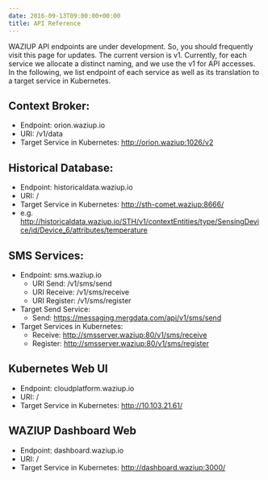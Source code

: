 ```yaml
---
date: 2016-09-13T09:00:00+00:00
title: API Reference
---
```


WAZIUP API endpoints are under development. So, you should frequently visit this page for updates. The current version is v1. Currently, for each service we allocate a distinct naming, and we use the v1 for API accesses. 
In the following, we list endpoint of each service as well as its translation to a target service in Kubernetes.

## Context Broker:
* Endpoint: orion.waziup.io
* URI: /v1/data
* Target Service in Kubernetes: http://orion.waziup:1026/v2

## Historical Database:
* Endpoint: historicaldata.waziup.io
* URI: /
* Target Service in Kubernetes: http://sth-comet.waziup:8666/
* e.g. http://historicaldata.waziup.io/STH/v1/contextEntities/type/SensingDevice/id/Device_6/attributes/temperature

## SMS Services:
* Endpoint: sms.waziup.io
	* URI Send: /v1/sms/send
	* URI Receive: /v1/sms/receive
	* URI Register: /v1/sms/register
* Target Send Service: 
	* Send: https://messaging.mergdata.com/api/v1/sms/send
* Target Services in Kubernetes: 
	* Receive: http://smsserver.waziup:80/v1/sms/receive 
	* Register: http://smsserver.waziup:80/v1/sms/register

## Kubernetes Web UI
* Endpoint: cloudplatform.waziup.io
* URI: /
* Target Service in Kubernetes: http://10.103.21.61/

## WAZIUP Dashboard Web
* Endpoint: dashboard.waziup.io
* URI: /
* Target Service in Kubernetes: http://dashboard.waziup:3000/
